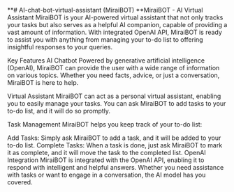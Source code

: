 **# AI-chat-bot-virtual-assistant (MiraiBOT)
**MiraiBOT - AI Virtual Assistant
MiraiBOT is your AI-powered virtual assistant that not only tracks your tasks but also serves as a helpful AI companion, capable of providing a vast amount of information. With integrated OpenAI API, MiraiBOT is ready to assist you with anything from managing your to-do list to offering insightful responses to your queries.

Key Features
AI Chatbot
Powered by generative artificial intelligence (OpenAI), MiraiBOT can provide the user with a wide range of information on various topics. Whether you need facts, advice, or just a conversation, MiraiBOT is here to help.

Virtual Assistant
MiraiBOT can act as a personal virtual assistant, enabling you to easily manage your tasks. You can ask MiraiBOT to add tasks to your to-do list, and it will do so promptly.

Task Management
MiraiBOT helps you keep track of your to-do list:

Add Tasks: Simply ask MiraiBOT to add a task, and it will be added to your to-do list.
Complete Tasks: When a task is done, just ask MiraiBOT to mark it as complete, and it will move the task to the completed list.
OpenAI Integration
MiraiBOT is integrated with the OpenAI API, enabling it to respond with intelligent and helpful answers. Whether you need assistance with tasks or want to engage in a conversation, the AI model has you covered.
